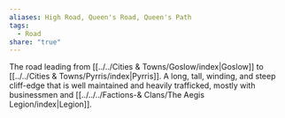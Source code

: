 ```yaml
---
aliases: High Road, Queen's Road, Queen's Path
tags:
  - Road
share: "true"
---
```


The road leading from [[../../Cities & Towns/Goslow/index|Goslow]] to [[../../Cities & Towns/Pyrris/index|Pyrris]]. A long, tall, winding, and steep cliff-edge that is well maintained and heavily trafficked, mostly with businessmen and [[../../../Factions-& Clans/The Aegis Legion/index|Legion]].